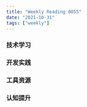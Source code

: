 ```yaml
---
title: "Weekly Reading 0055"
date: "2021-10-31"
tags: ["weekly"]
---
```


### 技术学习


### 开发实践


### 工具资源


### 认知提升
